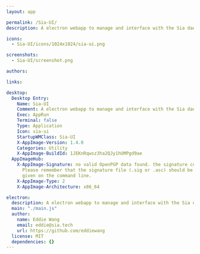 ```yaml
---
layout: app

permalink: /Sia-UI/
description: A electron webapp to manage and interface with the Sia daemon

icons:
  - Sia-UI/icons/1024x1024/sia-ui.png

screenshots:
  - Sia-UI/screenshot.png

authors:

links:

desktop:
  Desktop Entry:
    Name: Sia-UI
    Comment: A electron webapp to manage and interface with the Sia daemon
    Exec: AppRun
    Terminal: false
    Type: Application
    Icon: sia-ui
    StartupWMClass: Sia-UI
    X-AppImage-Version: 1.4.0
    Categories: Utility
    X-AppImage-BuildId: 1JEKnRqwsz3ha2QJy1hUMPgd9ae
  AppImageHub:
    X-AppImage-Signature: no valid OpenPGP data found. the signature could not be verified.
      Please remember that the signature file (.sig or .asc) should be the first file
      given on the command line.
    X-AppImage-Type: 2
    X-AppImage-Architecture: x86_64

electron:
  description: A electron webapp to manage and interface with the Sia daemon
  main: "./main.js"
  author:
    name: Eddie Wang
    email: eddie@sia.tech
    url: https://github.com/eddiewang
  license: MIT
  dependencies: {}
---
```

